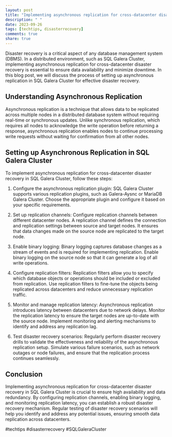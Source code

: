 ```yaml
---
layout: post
title: "Implementing asynchronous replication for cross-datacenter disaster recovery in SQL Galera Cluster"
description: " "
date: 2023-09-26
tags: [techtips, disasterrecovery]
comments: true
share: true
---
```


Disaster recovery is a critical aspect of any database management system (DBMS). In a distributed environment, such as SQL Galera Cluster, implementing asynchronous replication for cross-datacenter disaster recovery is essential to ensure data availability and minimize downtime. In this blog post, we will discuss the process of setting up asynchronous replication in SQL Galera Cluster for effective disaster recovery.

## Understanding Asynchronous Replication

Asynchronous replication is a technique that allows data to be replicated across multiple nodes in a distributed database system without requiring real-time or synchronous updates. Unlike synchronous replication, which requires all nodes to acknowledge the write operation before returning a response, asynchronous replication enables nodes to continue processing write requests without waiting for confirmation from all other nodes.

## Setting up Asynchronous Replication in SQL Galera Cluster

To implement asynchronous replication for cross-datacenter disaster recovery in SQL Galera Cluster, follow these steps:

1. Configure the asynchronous replication plugin: SQL Galera Cluster supports various replication plugins, such as Galera-Aysnc or MariaDB Galera Cluster. Choose the appropriate plugin and configure it based on your specific requirements.

2. Set up replication channels: Configure replication channels between different datacenter nodes. A replication channel defines the connection and replication settings between source and target nodes. It ensures that data changes made on the source node are replicated to the target node.

3. Enable binary logging: Binary logging captures database changes as a stream of events and is required for implementing replication. Enable binary logging on the source node so that it can generate a log of all write operations.

4. Configure replication filters: Replication filters allow you to specify which database objects or operations should be included or excluded from replication. Use replication filters to fine-tune the objects being replicated across datacenters and reduce unnecessary replication traffic.

5. Monitor and manage replication latency: Asynchronous replication introduces latency between datacenters due to network delays. Monitor the replication latency to ensure the target nodes are up-to-date with the source node. Implement monitoring and alerting mechanisms to identify and address any replication lag.

6. Test disaster recovery scenarios: Regularly perform disaster recovery drills to validate the effectiveness and reliability of the asynchronous replication setup. Simulate various failure scenarios, such as network outages or node failures, and ensure that the replication process continues seamlessly.

## Conclusion

Implementing asynchronous replication for cross-datacenter disaster recovery in SQL Galera Cluster is crucial to ensure high availability and data redundancy. By configuring replication channels, enabling binary logging, and monitoring replication latency, you can establish a robust disaster recovery mechanism. Regular testing of disaster recovery scenarios will help you identify and address any potential issues, ensuring smooth data replication across datacenters.

#techtips #disasterrecovery #SQLGaleraCluster